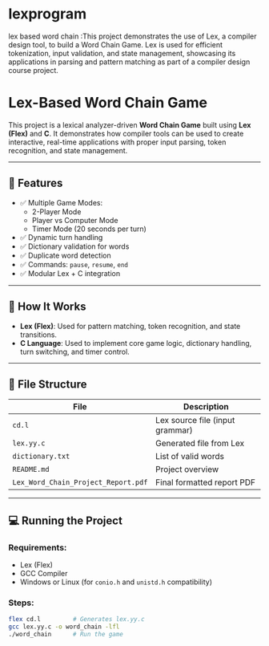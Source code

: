 # lexprogram
lex based word chain :This project demonstrates the use of Lex, a compiler design tool, to build a Word Chain Game. Lex is used for efficient tokenization, input validation, and state management, showcasing its applications in parsing and pattern matching as part of a compiler design course project.
# Lex-Based Word Chain Game

This project is a lexical analyzer-driven **Word Chain Game** built using **Lex (Flex)** and **C**. It demonstrates how compiler tools can be used to create interactive, real-time applications with proper input parsing, token recognition, and state management.

---

## 🧠 Features

- ✅ Multiple Game Modes:
  - 2-Player Mode
  - Player vs Computer Mode
  - Timer Mode (20 seconds per turn)
- ✅ Dynamic turn handling
- ✅ Dictionary validation for words
- ✅ Duplicate word detection
- ✅ Commands: `pause`, `resume`, `end`
- ✅ Modular Lex + C integration

---

## 🚀 How It Works

- **Lex (Flex)**: Used for pattern matching, token recognition, and state transitions.
- **C Language**: Used to implement core game logic, dictionary handling, turn switching, and timer control.

---

## 📂 File Structure

| File              | Description                           |
|-------------------|---------------------------------------|
| `cd.l`            | Lex source file (input grammar)       |
| `lex.yy.c`        | Generated file from Lex               |
| `dictionary.txt`  | List of valid words                   |
| `README.md`       | Project overview                      |
| `Lex_Word_Chain_Project_Report.pdf` | Final formatted report PDF |

---

## 💻 Running the Project

### Requirements:
- Lex (Flex)
- GCC Compiler
- Windows or Linux (for `conio.h` and `unistd.h` compatibility)

### Steps:

```bash
flex cd.l         # Generates lex.yy.c
gcc lex.yy.c -o word_chain -lfl
./word_chain      # Run the game
